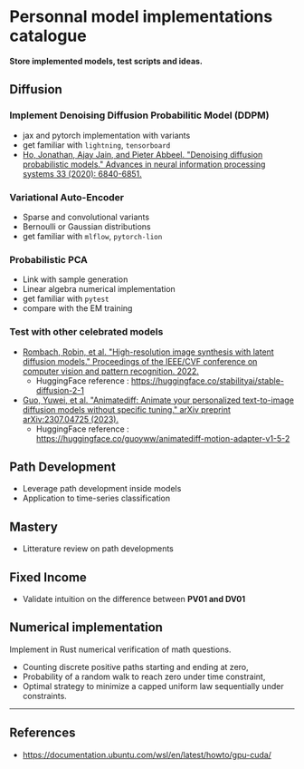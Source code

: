 # Personnal model implementations catalogue

**Store implemented models, test scripts and ideas.**

## Diffusion

### Implement Denoising Diffusion Probabilitic Model (DDPM)
- jax and pytorch implementation with variants
- get familiar with `lightning`, `tensorboard`
- [Ho, Jonathan, Ajay Jain, and Pieter Abbeel. "Denoising diffusion probabilistic models." Advances in neural information processing systems 33 (2020): 6840-6851.](https://proceedings.neurips.cc/paper/2020/file/4c5bcfec8584af0d967f1ab10179ca4b-Paper.pdf)

### Variational Auto-Encoder
- Sparse and convolutional variants
- Bernoulli or Gaussian distributions
- get familiar with `mlflow`, `pytorch-lion`

### Probabilistic PCA
- Link with sample generation
- Linear algebra numerical implementation
- get familiar with `pytest`
- compare with the EM training

### Test with other celebrated models
- [Rombach, Robin, et al. "High-resolution image synthesis with latent diffusion models." Proceedings of the IEEE/CVF conference on computer vision and pattern recognition. 2022.](https://openaccess.thecvf.com/content/CVPR2022/papers/Rombach_High-Resolution_Image_Synthesis_With_Latent_Diffusion_Models_CVPR_2022_paper.pdf)
    - HuggingFace reference : https://huggingface.co/stabilityai/stable-diffusion-2-1
- [Guo, Yuwei, et al. "Animatediff: Animate your personalized text-to-image diffusion models without specific tuning." arXiv preprint arXiv:2307.04725 (2023).](https://arxiv.org/pdf/2307.04725) 
    - HuggingFace reference : https://huggingface.co/guoyww/animatediff-motion-adapter-v1-5-2


## Path Development
- Leverage path development inside models
- Application to time-series classification

## Mastery
- Litterature review on path developments 

## Fixed Income 
- Validate intuition on the difference between **PV01 and DV01** 

## Numerical implementation
Implement in Rust numerical verification of math questions.

- Counting discrete positive paths starting and ending at zero,
- Probability of a random walk to reach zero under time constraint,
- Optimal strategy to minimize a capped uniform law sequentially under constraints.

*** 

## References 
- https://documentation.ubuntu.com/wsl/en/latest/howto/gpu-cuda/


